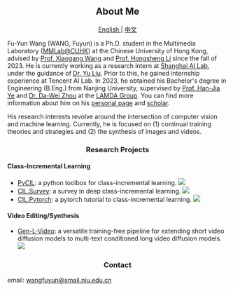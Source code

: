<h2 align="center"> About Me </h2>
 <p align="center"> <a href="https://github.com/G-U-N/G-U-N"> English </a>| <a href="https://github.com/G-U-N/G-U-N"> 中文 </a>  </p>
 
Fu-Yun Wang (WANG, Fuyun) is a Ph.D. student in the Multimedia Laboratory ([MMLab@CUHK](https://mmlab.ie.cuhk.edu.hk/index.html)) at the Chinese University of Hong Kong, advised by [Prof. Xiaogang Wang](https://scholar.google.com/citations?user=-B5JgjsAAAAJ&hl=en) and [Prof. Hongsheng Li](https://scholar.google.com/citations?user=-B5JgjsAAAAJ&hl=en) since the fall of 2023. He is currently working as a research intern at [Shanghai AI Lab](https://www.shlab.org.cn/), under the guidance of [Dr. Yu Liu](https://liuyu.us/). Prior to this, he gained internship experience at Tencent AI Lab. In 2023, he obtained his Bachelor's degree in Engineering (B.Eng.) from Nanjing University, supervised by [Prof. Han-Jia Ye](http://www.lamda.nju.edu.cn/yehj/) and [Dr. Da-Wei Zhou](http://www.lamda.nju.edu.cn/zhoudw/) at the [LAMDA Group](http://www.lamda.nju.edu.cn/CH.MainPage.ashx). You can find more information about him on his [personal page](https://g-u-n.github.io/) and [scholar](https://g-u-n.github.io/).

His research interests revolve around the intersection of computer vision and machine learning. Currently, he is focused on (1) continual training theories and strategies and (2) the synthesis of images and videos.

 <h3 align="center"> Research Projects </h3>

#### Class-Incremental Learning

- [PyCIL](https://github.com/G-U-N/PyCIL): a python toolbox for class-incremental learning.  <img src="https://img.shields.io/github/stars/G-U-N/PyCIL?style=social" />
- [CIL.Survey](https://github.com/zhoudw-zdw/CIL_Survey): a survey in deep class-incremental learning.  <img src="https://img.shields.io/github/stars/zhoudw-zdw/CIL_Survey?style=social" /> 
- [CIL.Pytorch](https://github.com/G-U-N/a-PyTorch-Tutorial-to-Class-Incremental-Learning): a pytorch tutorial to class-incremental learning. <img src="https://img.shields.io/github/stars/G-U-N/a-PyTorch-Tutorial-to-Class-Incremental-Learning?style=social" />


#### Video Editing/Synthesis

- [Gen-L-Video](https://github.com/G-U-N/Gen-L-Video): a versatile training-free pipeline for extending short video diffusion models to multi-text conditioned long video diffusion models. <img src="https://img.shields.io/github/stars/G-U-N/Gen-L-Video?style=social" /> 

 <h3 align="center"> Contact </h3>

email: wangfuyun@smail.nju.edu.cn



